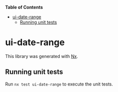 <!-- START doctoc generated TOC please keep comment here to allow auto update -->
<!-- DON'T EDIT THIS SECTION, INSTEAD RE-RUN doctoc TO UPDATE -->
**Table of Contents**

- [ui-date-range](#ui-date-range)
  - [Running unit tests](#running-unit-tests)

<!-- END doctoc generated TOC please keep comment here to allow auto update -->

# ui-date-range

This library was generated with [Nx](https://nx.dev).


## Running unit tests

Run `nx test ui-date-range` to execute the unit tests.

